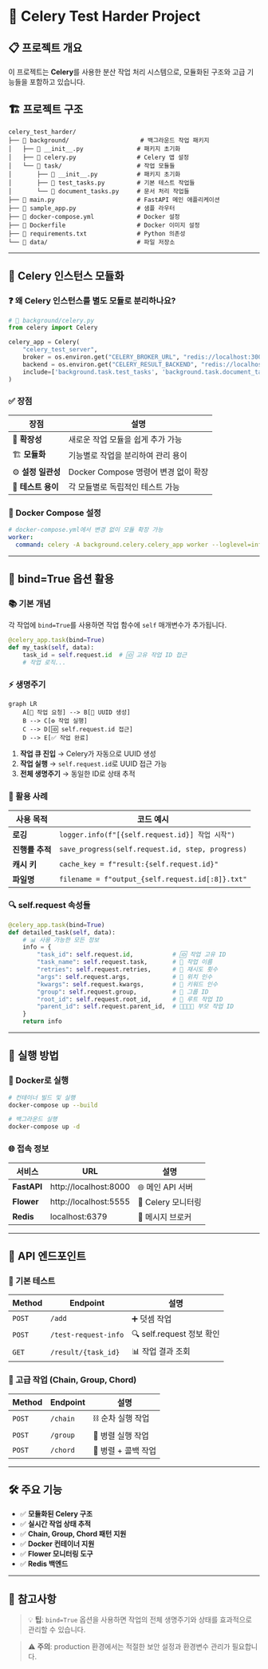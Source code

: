 # 🚀 Celery Test Harder Project

## 📋 프로젝트 개요

이 프로젝트는 **Celery**를 사용한 분산 작업 처리 시스템으로, 모듈화된 구조와 고급 기능들을 포함하고 있습니다.

## 🏗️ 프로젝트 구조

```
celery_test_harder/
├── 📂 background/                    # 백그라운드 작업 패키지
│   ├── 📄 __init__.py               # 패키지 초기화
│   ├── 📄 celery.py                 # Celery 앱 설정
│   └── 📂 task/                     # 작업 모듈들
│       ├── 📄 __init__.py           # 패키지 초기화
│       ├── 📄 test_tasks.py         # 기본 테스트 작업들
│       └── 📄 document_tasks.py     # 문서 처리 작업들
├── 📄 main.py                       # FastAPI 메인 애플리케이션
├── 📄 sample_app.py                 # 샘플 라우터
├── 📄 docker-compose.yml            # Docker 설정
├── 📄 Dockerfile                    # Docker 이미지 설정
├── 📄 requirements.txt              # Python 의존성
└── 📂 data/                         # 파일 저장소
```

---

## 🔧 Celery 인스턴스 모듈화

### ❓ 왜 Celery 인스턴스를 별도 모듈로 분리하나요?

```python
# 📁 background/celery.py
from celery import Celery

celery_app = Celery(
    "celery_test_server",
    broker = os.environ.get("CELERY_BROKER_URL", "redis://localhost:30000/1"),
    backend = os.environ.get("CELERY_RESULT_BACKEND", "redis://localhost:30000/1"),
    include=['background.task.test_tasks', 'background.task.document_tasks']
)
```

### ✅ 장점

| 장점 | 설명 |
|------|------|
| 🔄 **확장성** | 새로운 작업 모듈을 쉽게 추가 가능 |
| 🏗️ **모듈화** | 기능별로 작업을 분리하여 관리 용이 |
| ⚙️ **설정 일관성** | Docker Compose 명령어 변경 없이 확장 |
| 🧪 **테스트 용이** | 각 모듈별로 독립적인 테스트 가능 |

### 🐳 Docker Compose 설정

```yaml
# docker-compose.yml에서 변경 없이 모듈 확장 가능
worker:
  command: celery -A background.celery.celery_app worker --loglevel=info
```

---

## 🔗 bind=True 옵션 활용

### 📚 기본 개념

각 작업에 `bind=True`를 사용하면 작업 함수에 `self` 매개변수가 추가됩니다.

```python
@celery_app.task(bind=True)
def my_task(self, data):
    task_id = self.request.id  # 🆔 고유 작업 ID 접근
    # 작업 로직...
```

### ⚡ 생명주기

```mermaid
graph LR
    A[📨 작업 요청] --> B[🔢 UUID 생성]
    B --> C[⚙️ 작업 실행]
    C --> D[🆔 self.request.id 접근]
    D --> E[✅ 작업 완료]
```

1. **작업 큐 진입** → Celery가 자동으로 UUID 생성
2. **작업 실행** → `self.request.id`로 UUID 접근 가능
3. **전체 생명주기** → 동일한 ID로 상태 추적

### 🎯 활용 사례

| 사용 목적 | 코드 예시 |
|-----------|-----------|
| **로깅** | `logger.info(f"[{self.request.id}] 작업 시작")` |
| **진행률 추적** | `save_progress(self.request.id, step, progress)` |
| **캐시 키** | `cache_key = f"result:{self.request.id}"` |
| **파일명** | `filename = f"output_{self.request.id[:8]}.txt"` |

### 🔍 self.request 속성들

```python
@celery_app.task(bind=True)
def detailed_task(self, data):
    # 📊 사용 가능한 모든 정보
    info = {
        "task_id": self.request.id,           # 🆔 작업 고유 ID
        "task_name": self.request.task,       # 📛 작업 이름
        "retries": self.request.retries,      # 🔄 재시도 횟수
        "args": self.request.args,            # 📝 위치 인수
        "kwargs": self.request.kwargs,        # 🔧 키워드 인수
        "group": self.request.group,          # 👥 그룹 ID
        "root_id": self.request.root_id,      # 🌳 루트 작업 ID
        "parent_id": self.request.parent_id,  # 👨‍👩‍👧‍👦 부모 작업 ID
    }
    return info
```

---

## 🚀 실행 방법

### 🐳 Docker로 실행

```bash
# 컨테이너 빌드 및 실행
docker-compose up --build

# 백그라운드 실행
docker-compose up -d
```

### 🌐 접속 정보

| 서비스 | URL | 설명 |
|--------|-----|------|
| **FastAPI** | http://localhost:8000 | 🌐 메인 API 서버 |
| **Flower** | http://localhost:5555 | 🌸 Celery 모니터링 |
| **Redis** | localhost:6379 | 🔴 메시지 브로커 |

---

## 📖 API 엔드포인트

### 🧪 기본 테스트

| Method | Endpoint | 설명 |
|--------|----------|------|
| `POST` | `/add` | ➕ 덧셈 작업 |
| `POST` | `/test-request-info` | 🔍 self.request 정보 확인 |
| `GET` | `/result/{task_id}` | 📊 작업 결과 조회 |

### 🔗 고급 작업 (Chain, Group, Chord)

| Method | Endpoint | 설명 |
|--------|----------|------|
| `POST` | `/chain` | ⛓️ 순차 실행 작업 |
| `POST` | `/group` | 👥 병렬 실행 작업 |
| `POST` | `/chord` | 🎵 병렬 + 콜백 작업 |

---

## 🛠️ 주요 기능

- ✅ **모듈화된 Celery 구조**
- ✅ **실시간 작업 상태 추적**
- ✅ **Chain, Group, Chord 패턴 지원**
- ✅ **Docker 컨테이너 지원**
- ✅ **Flower 모니터링 도구**
- ✅ **Redis 백엔드**

---

## 📝 참고사항

> 💡 **팁**: `bind=True` 옵션을 사용하면 작업의 전체 생명주기와 상태를 효과적으로 관리할 수 있습니다.

> ⚠️ **주의**: production 환경에서는 적절한 보안 설정과 환경변수 관리가 필요합니다.
